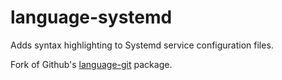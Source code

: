 # language-systemd

Adds syntax highlighting to Systemd service configuration files.

Fork of Github's [language-git](https://github.com/atom/language-git) package.
